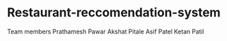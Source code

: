 # Restaurant-reccomendation-system
Team members
Prathamesh Pawar
Akshat Pitale
Asif Patel
Ketan Patil
